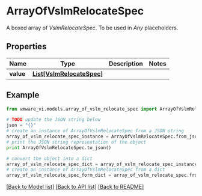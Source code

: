 # ArrayOfVslmRelocateSpec

A boxed array of *VslmRelocateSpec*. To be used in *Any* placeholders. 

## Properties
Name | Type | Description | Notes
------------ | ------------- | ------------- | -------------
**value** | [**List[VslmRelocateSpec]**](VslmRelocateSpec.md) |  | 

## Example

```python
from vmware_vi.models.array_of_vslm_relocate_spec import ArrayOfVslmRelocateSpec

# TODO update the JSON string below
json = "{}"
# create an instance of ArrayOfVslmRelocateSpec from a JSON string
array_of_vslm_relocate_spec_instance = ArrayOfVslmRelocateSpec.from_json(json)
# print the JSON string representation of the object
print ArrayOfVslmRelocateSpec.to_json()

# convert the object into a dict
array_of_vslm_relocate_spec_dict = array_of_vslm_relocate_spec_instance.to_dict()
# create an instance of ArrayOfVslmRelocateSpec from a dict
array_of_vslm_relocate_spec_form_dict = array_of_vslm_relocate_spec.from_dict(array_of_vslm_relocate_spec_dict)
```
[[Back to Model list]](../README.md#documentation-for-models) [[Back to API list]](../README.md#documentation-for-api-endpoints) [[Back to README]](../README.md)


